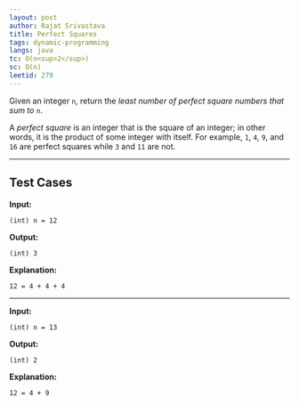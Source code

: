 ```yaml
---
layout: post
author: Rajat Srivastava
title: Perfect Squares
tags: dynamic-programming
langs: java
tc: O(n<sup>2</sup>)
sc: O(n)
leetid: 279
---
```


Given an integer `n`, return the _least number of perfect square numbers that sum to_ `n`.

A *perfect square* is an integer that is the square of an integer; 
in other words, it is the product of some integer with itself. 
For example, `1`, `4`, `9`, and `16` are perfect squares while `3` and `11` are not.

---

## Test Cases

**Input:**
```
(int) n = 12
```

**Output:**
```
(int) 3
```

**Explanation:**
```
12 = 4 + 4 + 4
```

---

**Input:**
```
(int) n = 13
```

**Output:**
```
(int) 2
```

**Explanation:**
```
12 = 4 + 9
```